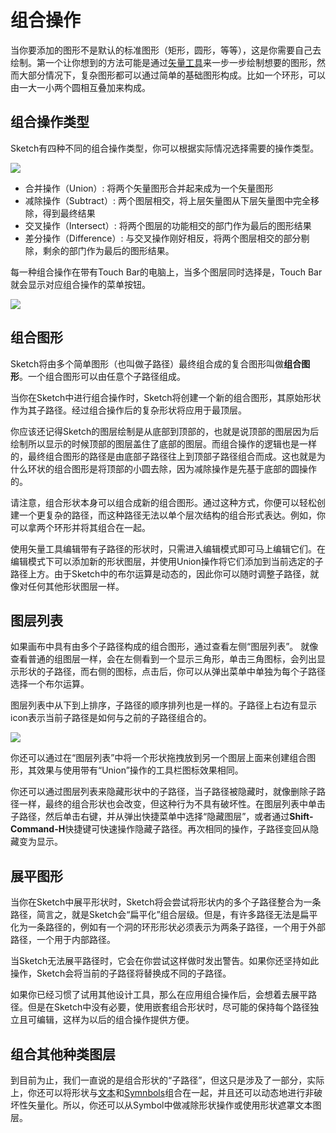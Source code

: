 # 组合操作

当你要添加的图形不是默认的标准图形（矩形，圆形，等等），这是你需要自己去绘制。第一个让你想到的方法可能是通过[矢量工具](https://www.sketch.com/docs/vector-editing/vector-tool)来一步一步绘制想要的图形，然而大部分情况下，复杂图形都可以通过简单的基础图形构成。比如一个环形，可以由一大一小两个圆相互叠加来构成。

>

## 组合操作类型

Sketch有四种不同的组合操作类型，你可以根据实际情况选择需要的操作类型。

![](https://www.sketch.com/images/pages/docs/04-shapes/operations.jpg)

* 合并操作（Union）: 将两个矢量图形合并起来成为一个矢量图形
* 减除操作（Subtract）: 两个图层相交，将上层矢量图从下层矢量图中完全移除，得到最终结果
* 交叉操作（Intersect）: 将两个图层的功能相交的部门作为最后的图形结果
* 差分操作（Difference）: 与交叉操作刚好相反，将两个图层相交的部分剔除，剩余的部门作为最后的图形结果。

每一种组合操作在带有Touch Bar的电脑上，当多个图层同时选择是，Touch Bar就会显示对应组合操作的菜单按钮。

![](https://www.sketch.com/images/pages/docs/touchbar/tb-combine.jpg)

## 组合图形

Sketch将由多个简单图形（也叫做子路径）最终组合成的复合图形叫做**组合图形**。一个组合图形可以由任意个子路径组成。

当你在Sketch中进行组合操作时，Sketch将创建一个新的组合图形，其原始形状作为其子路径。经过组合操作后的复杂形状将应用于最顶层。

你应该还记得Sketch的图层绘制是从底部到顶部的，也就是说顶部的图层因为后绘制所以显示的时候顶部的图层盖住了底部的图层。而组合操作的逻辑也是一样的，最终组合图形的路径是由底部子路径往上到顶部子路径组合而成。这也就是为什么环状的组合图形是将顶部的小圆去除，因为减除操作是先基于底部的圆操作的。

请注意，组合形状本身可以组合成新的组合图形。通过这种方式，你便可以轻松创建一个更复杂的路径，而这种路径无法以单个层次结构的组合形式表达。例如，你可以拿两个环形并将其组合在一起。

使用矢量工具编辑带有子路径的形状时，只需进入编辑模式即可马上编辑它们。在编辑模式下可以添加新的形状图层，并使用Union操作将它们添加到当前选定的子路径上方。由于Sketch中的布尔运算是动态的，因此你可以随时调整子路径，就像对任何其他形状图层一样。

## 图层列表

如果画布中具有由多个子路径构成的组合图形，通过查看左侧“图层列表”。 就像查看普通的组图层一样，会在左侧看到一个显示三角形，单击三角图标，会列出显示形状的子路径，而右侧的图标，点击后，你可以从弹出菜单中单独为每个子路径选择一个布尔运算。

图层列表中从下到上排序，子路径的顺序排列也是一样的。子路径上右边有显示icon表示当前子路径是如何与之前的子路径组合的。

![](https://www.sketch.com/images/pages/docs/02-the-interface/boolean-operations@2x.jpg)

你还可以通过在“图层列表”中将一个形状拖拽放到另一个图层上面来创建组合图形，其效果与使用带有“Union”操作的工具栏图标效果相同。

你还可以通过图层列表来隐藏形状中的子路径，当子路径被隐藏时，就像删除子路径一样，最终的组合形状也会改变，但这种行为不具有破坏性。在图层列表中单击子路径，然后单击右键，并从弹出快捷菜单中选择“隐藏图层”，或者通过**Shift-Command-H**快捷键可快速操作隐藏子路径。再次相同的操作，子路径变回从隐藏变为显示。

## 展平图形

当你在Sketch中展平形状时，Sketch将会尝试将形状内的多个子路径整合为一条路径，简言之，就是Sketch会“扁平化”组合层级。但是，有许多路径无法是扁平化为一条路径的，例如有一个洞的环形形状必须表示为两条子路径，一个用于外部路径，一个用于内部路径。

当Sketch无法展平路径时，它会在你尝试这样做时发出警告。如果你还坚持如此操作，Sketch会将当前的子路径将替换成不同的子路径。

如果你已经习惯了试用其他设计工具，那么在应用组合操作后，会想着去展平路径。但是在Sketch中没有必要，使用嵌套组合形状时，尽可能的保持每个路径独立且可编辑，这样为以后的组合操作提供方便。

## 组合其他种类图层

到目前为止，我们一直说的是组合形状的“子路径”，但这只是涉及了一部分，实际上，你还可以将形状与[文本]()和[Symnbols]()组合在一起，并且还可以动态地进行非破坏性矢量化。所以，你还可以从Symbol中做减除形状操作或使用形状遮罩文本图层。


